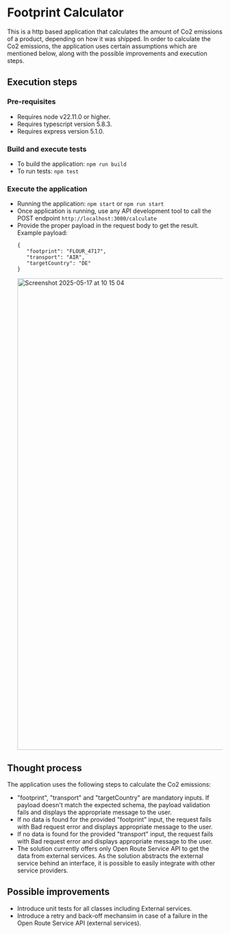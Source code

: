 # Footprint Calculator

This is a http based application that calculates the amount of Co2 emissions of a product, depending on how it was shipped. In order to calculate the Co2 emissions, the application uses certain assumptions which are mentioned below, along with the possible improvements and execution steps.

## Execution steps
### Pre-requisites
- Requires node v22.11.0 or higher.
- Requires typescript version 5.8.3.
- Requires express version 5.1.0.

### Build and execute tests
* To build the application: `npm run build`
* To run tests: `npm test`

### Execute the application
* Running the application: `npm start` or `npm run start`
* Once application is running, use any API development tool to call the POST endpoint `http://localhost:3000/calculate`
* Provide the proper payload in the request body to get the result. Example payload:
    ```
    {
       "footprint": "FLOUR_4717",
       "transport": "AIR",
       "targetCountry": "DE"
    }
    ```
  <img width="1102" alt="Screenshot 2025-05-17 at 10 15 04" src="https://github.com/user-attachments/assets/33178408-8513-4403-964a-39a4b52e063a" />

## Thought process
The application uses the following steps to calculate the Co2 emissions:
* "footprint", "transport" and "targetCountry" are mandatory inputs. If payload doesn't match the expected schema, the payload validation fails and displays the appropriate message to the user.
* If no data is found for the provided "footprint" input, the request fails with Bad request error and displays appropriate message to the user.
* If no data is found for the provided "transport" input, the request fails with Bad request error and displays appropriate message to the user.
* The solution currently offers only Open Route Service API to get the data from external services. As the solution abstracts the external service behind an interface, it is possible to easily integrate with other service providers.
    
## Possible improvements
* Introduce unit tests for all classes including External services. 
* Introduce a retry and back-off mechansim in case of a failure in the Open Route Service API (external services).


